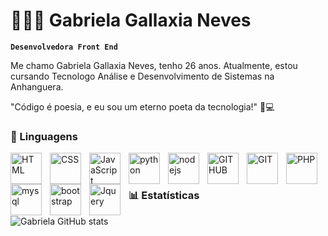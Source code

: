
# 👩🏻‍💻 Gabriela Gallaxia Neves

**`Desenvolvedora Front End`**

Me chamo Gabriela Gallaxia Neves, tenho 26 anos. Atualmente, estou cursando Tecnologo Análise e Desenvolvimento de Sistemas na Anhanguera. 

"Código é poesia, e eu sou um eterno poeta da tecnologia!" 📝💻
### 🤖 Linguagens 
 
<img
          align="left"
          alt="HTML"
          title="HTML"
          width="50px"
          style="padding-right:10px;"
src="https://cdn.jsdelivr.net/gh/devicons/devicon@latest/icons/html5/html5-original.svg" />

<img
          align="left"
          alt="CSS"
          title="CSS"
          width="50px"
          style="padding-right:10px;"
  src="https://cdn.jsdelivr.net/gh/devicons/devicon@latest/icons/css3/css3-original.svg" />

   <img
          align="left"
          alt="JavaScript"
          title="JavaScript"
          width="50px"
          style="padding-right:10px;"                
   src="https://cdn.jsdelivr.net/gh/devicons/devicon@latest/icons/javascript/javascript-original.svg" />

<img
          align="left"
          alt="python"
          title="python"
          width="50px"
          style="padding-right:10px;"  
   src="https://cdn.jsdelivr.net/gh/devicons/devicon@latest/icons/python/python-original.svg" />
          
          
<img
          align="left"
          alt="nodejs"
          title="nodejs"
          width="50px"
          style="padding-right:10px;"  
    src="https://cdn.jsdelivr.net/gh/devicons/devicon@latest/icons/nodejs/nodejs-original-wordmark.svg" />
          
        
<img
          align="left"
          alt="GITHUB"
          title="GITHUB"
          width="50px"
          style="padding-right:10px;"       
 src="https://cdn.jsdelivr.net/gh/devicons/devicon@latest/icons/github/github-original-wordmark.svg"/>      

  <img
         align="left"
          alt="GIT"
          title="GIT"
          width="50px"
          style="padding-right:10px;" 
     src="https://cdn.jsdelivr.net/gh/devicons/devicon@latest/icons/git/git-original-wordmark.svg" />
  

 <img
       align="left"
          alt="PHP"
          alt="PHP"
          title="PHP"
          width="50px"
          style="padding-right:10px;"  
          src="https://cdn.jsdelivr.net/gh/devicons/devicon@latest/icons/php/php-original.svg" />

   <img 
         align="left"
          alt="mysql"
          title="mysql"
          width="50px"
          style="padding-right:10px;" 
         src="https://cdn.jsdelivr.net/gh/devicons/devicon@latest/icons/mysql/mysql-plain-wordmark.svg" />


   <img 
         align="left"
          alt="bootstrap"
          title="bootstrap"
          width="50px"
          style="padding-right:10px;" 
   src="https://cdn.jsdelivr.net/gh/devicons/devicon@latest/icons/bootstrap/bootstrap-original-wordmark.svg" />
          

 


  <img
         align="left"
          alt="Jquery"
          title="Jquery"
          width="50px"
          style="padding-right:10px;" 
     src="https://cdn.jsdelivr.net/gh/devicons/devicon@latest/icons/jquery/jquery-plain-wordmark.svg" />
          
          

 <br><br>         
          

### 📊 Estatísticas 

![Gabriela GitHub stats](https://github-readme-stats.vercel.app/api?username=gabrielaneves93&show_icons=true&theme=radical)
                   
